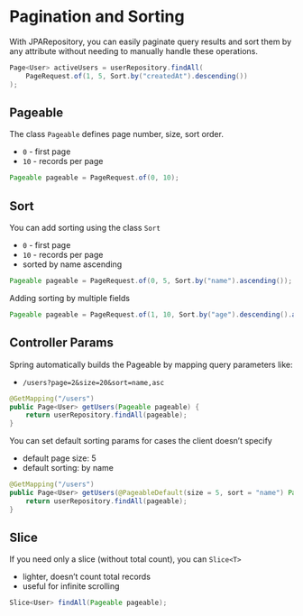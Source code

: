 # Pagination and Sorting

With JPARepository, you can easily paginate query results and sort them by any attribute without needing to manually handle these operations.

```java
Page<User> activeUsers = userRepository.findAll(
    PageRequest.of(1, 5, Sort.by("createdAt").descending())
);
```

## Pageable

The class `Pageable` defines page number, size, sort order.

- `0` - first page
- `10` - records per page

```java
Pageable pageable = PageRequest.of(0, 10);
```

## Sort

You can add sorting using the class `Sort`

- `0` - first page
- `10` - records per page
- sorted by name ascending

```java
Pageable pageable = PageRequest.of(0, 5, Sort.by("name").ascending());
```

Adding sorting by multiple fields

```java
Pageable pageable = PageRequest.of(1, 10, Sort.by("age").descending().and(Sort.by("name").ascending()));
```

## Controller Params

Spring automatically builds the Pageable by mapping query parameters like:

- `/users?page=2&size=20&sort=name,asc`

```java
@GetMapping("/users")
public Page<User> getUsers(Pageable pageable) {
    return userRepository.findAll(pageable);
}
```

You can set default sorting params for cases the client doesn’t specify

- default page size: 5
- default sorting: by name

```java
@GetMapping("/users")
public Page<User> getUsers(@PageableDefault(size = 5, sort = "name") Pageable pageable) {
    return userRepository.findAll(pageable);
}
```

## Slice

If you need only a slice (without total count), you can `Slice<T>`

- lighter, doesn’t count total records
- useful for infinite scrolling

```java
Slice<User> findAll(Pageable pageable);
```
